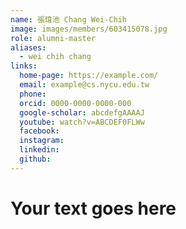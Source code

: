 ```yaml
---
name: 張瑋池 Chang Wei-Chih 
image: images/members/603415078.jpg 
role: alumni-master
aliases:
  - wei chih chang
links:
  home-page: https://example.com/
  email: example@cs.nycu.edu.tw
  phone: 
  orcid: 0000-0000-0000-000
  google-scholar: abcdefgAAAAJ
  youtube: watch?v=ABCDEF0FLWw
  facebook:
  instagram:
  linkedin:
  github:
---
```

# Your text goes here
